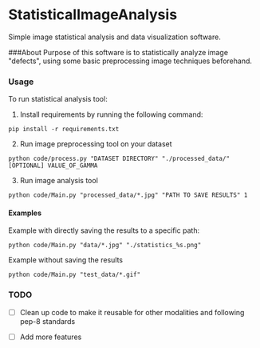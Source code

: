 # StatisticalImageAnalysis
Simple image statistical analysis and data visualization software.

###About
Purpose of this software is to statistically analyze image "defects", using some basic preprocessing image techniques beforehand.

### Usage

To run statistical analysis tool:

1. Install requirements by running the following command:
```
pip install -r requirements.txt
```

2. Run image preprocessing tool on your dataset

```
python code/process.py "DATASET DIRECTORY" "./processed_data/" [OPTIONAL] VALUE_OF_GAMMA
```

3. Run image analysis tool
```
python code/Main.py "processed_data/*.jpg" "PATH TO SAVE RESULTS" 1

```

#### Examples

Example with directly saving the results to a specific path:

```
python code/Main.py "data/*.jpg" "./statistics_%s.png"
```

Example without saving the results

```
python code/Main.py "test_data/*.gif"
```

### TODO

- [ ] Clean up code to make it reusable for other modalities and following pep-8 standards
- [ ] Add more features


